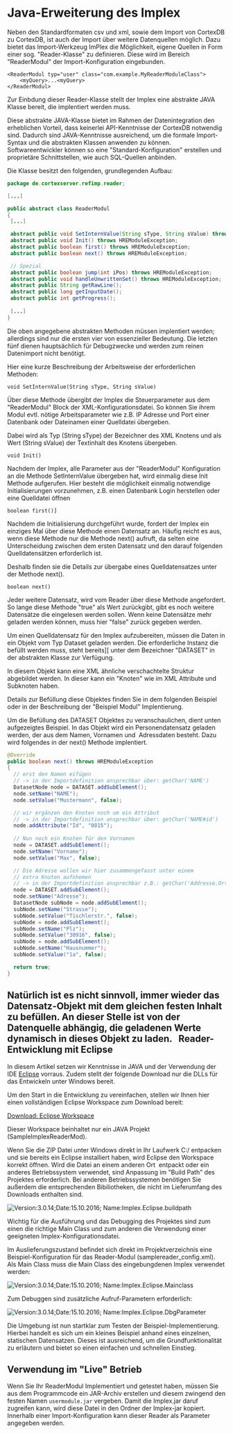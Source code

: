 Java-Erweiterung des Implex 
===========================

Neben den Standardformaten csv und xml, sowie dem Import von CortexDB zu
CortexDB, ist auch der Import über weitere Datenquellen möglich. Dazu
bietet das Import-Werkzeug ImPlex die Möglichkeit, eigene Quellen in
Form einer sog. "Reader-Klasse" zu definieren. Diese wird im Bereich
"ReaderModul" der Import-Konfiguration eingebunden.

``` 
<ReaderModul typ="user" class="com.example.MyReaderModuleClass">
    <myQuery>...<myQuery>
</ReaderModul>
```
Zur Einbdung dieser Reader-Klasse stellt der Implex eine abstrakte JAVA Klasse bereit, die implentiert werden muss. 

Diese abstrakte JAVA-Klasse bietet im Rahmen der Datenintegration den
erheblichen Vorteil, dass keinerlei API-Kenntnisse der CortexDB
notwendig sind. Dadurch sind JAVA-Kenntnisse ausreichend, um die formale
Import-Syntax und die abstrakten Klassen anwenden zu können.
Softwareentwickler können so eine "Standard-Konfiguration" erstellen
und proprietäre Schnittstellen, wie auch SQL-Quellen anbinden.

Die Klasse besitzt den folgenden, grundlegenden Aufbau:

```java
package de.cortexserver.refimp.reader;

[...]

public abstract class ReaderModul
{
 [...]

 abstract public void SetInternValue(String sType, String sValue) throws HREModuleException;
 abstract public void Init() throws HREModuleException;
 abstract public boolean first() throws HREModuleException;
 abstract public boolean next() throws HREModuleException;

 // Spezial
 abstract public boolean jump(int iPos) throws HREModuleException;
 abstract public void handleUnwrittenSet() throws HREModuleException;
 abstract public String getRawLine();
 abstract public long getInputDate();
 abstract public int getProgress();
 
 [...]
}
```

Die oben angegebene abstrakten Methoden müssen implentiert werden;
allerdings sind nur die ersten vier von essenzieller Bedeutung. Die
letzten fünf dienen hauptsächlich für Debugzwecke und werden zum reinen
Datenimport nicht benötigt.

Hier eine kurze Beschreibung der Arbeitsweise der erforderlichen
Methoden:

	void SetInternValue(String sType, String sValue)

Über diese Methode übergibt der Implex die Steuerparameter aus dem "ReaderModul" Block der XML-Konfigurationsdatei. So können Sie ihrem Modul evtl. nötige Arbeitsparameter wie z.B. IP Adresse und Port einer Datenbank oder Dateinamen einer Quelldatei übergeben.

Dabei wird als Typ (String sType) der Bezeichner des XML Knotens und als Wert (String sValue) der Textinhalt des Knotens übergeben.

	void Init()

Nachdem der Implex, alle Parameter aus der "ReaderModul" Konfiguration an die Methode SetInternValue übergeben hat, wird einmalig diese Init Methode aufgerufen. Hier besteht die möglichkeit einmalig notwendige Initialisierungen vorzunehmen, z.B. einen Datenbank Login herstellen oder eine Quelldatei öffnen

	boolean first()]

Nachdem die Initialisierung durchgeführt wurde, fordert der Implex ein
einziges Mal über diese Methode einen Datensatz an. Häufig reicht es
aus, wenn diese Methode nur die Methode next() aufruft, da selten eine
Unterscheidung zwischen dem ersten Datensatz und den darauf folgenden
Quelldatensätzen erforderlich
ist.

Deshalb finden sie die Details zur übergabe eines Quelldatensatzes
unter der Methode next().

	boolean next()

Jeder weitere Datensatz, wird vom Reader über diese Methode
angefordert. So lange diese Methode "true" als Wert zurückgibt, gibt
es noch weitere Datensätze die eingelesen werden sollen. Wenn keine
Datensätze mehr geladen werden können, muss hier "false" zurück
gegeben werden.

Um einen Quelldatensatz für den Implex aufzubereiten, müssen die Daten
in ein Objekt vom Typ Dataset geladen werden. Die erforderliche Instanz
die befüllt werden muss, steht bereits][ unter
dem Bezeichner "DATASET" in der abstrakten Klasse zur
Verfügung.

In diesem Objekt kann eine XML ähnliche verschachtelte Struktur
abgebildet werden. In dieser kann ein "Knoten" wie im XML Attribute
und Subknoten haben.

Details zur Befüllung diese Objektes finden Sie in dem folgenden
Beispiel oder in der Beschreibung der "Beispiel Modul"
Implentierung.

Um die Befüllung des DATASET Objektes zu veranschaulichen, dient unten
aufgezeigtes Beispiel. In das Objekt wird ein Personendatensatz geladen
werden, der aus dem Namen, Vornamen und  Adressdaten besteht. Dazu wird
folgendes in der next() Methode implentiert.

```java
@Override
public boolean next() throws HREModuleException
{
  // erst den Namen eifügen
  // -> in der Importdefinition ansprechbar über: getChar('NAME')
  DatasetNode node = DATASET.addSubElement();
  node.setName("NAME");
  node.setValue("Mustermann", false);

  // wir ergänzen den Knoten noch um ein Attribut
  // -> in der Importdefinition ansprechbar über: getChar('NAME#id')
  node.addAttribute("Id", "0815");
 
  // Nun noch ein Knoten für den Vornamen
  node = DATASET.addSubElement();
  node.setName("Vorname");
  node.setValue("Max", false);

  // Die Adresse wollen wir hier zusammengefasst unter einem 
  // extra Knoten aufnhemen
  // -> in der Importdefinition ansprechbar z.B.: getChar('Addresse.Ort')
  node = DATASET.addSubElement();
  node.setName("Adresse");
  DatasetNode subNode = node.addSubElement();
  subNode.setName("Strasse");
  subNode.setValue("Tischlerstr.", false);
  subNode = node.addSubElement();
  subNode.setName("Plz");
  subNode.setValue("30916", false);
  subNode = node.addSubElement();
  subNode.setName("Hausnummer");
  subNode.setValue("1a", false);

  return true;
}
```

Natürlich ist es nicht sinnvoll, immer wieder das Datensatz-Objekt mit
dem gleichen festen Inhalt zu befüllen. An dieser Stelle ist von der
Datenquelle abhängig, die geladenen Werte dynamisch in dieses Objekt zu
laden.
 
Reader-Entwicklung mit Eclipse
------------------------------

In diesem Artikel setzen wir Kenntnisse in JAVA und der Verwendung der
IDE [Eclipse](http://www.eclipse.org) vorraus. Zudem stellt der
folgende Download nur die DLLs für das Entwickeln unter Windows bereit.

Um den Start in die Entwicklung zu vereinfachen, stellen wir Ihnen hier
einen vollständigen Eclipse Workspace zum Download bereit:

[Download: Eclipse
Workspace](dl.php?i=206e2d492a20202020212023&s=File&ea=cd118d75d3976223558460dc774ba2564acfa50d)

Dieser Workspace beinhaltet nur ein JAVA Projekt
(SampleImplexReaderMod). 

Wenn Sie die ZIP Datei unter Windows direkt in Ihr Laufwerk C:/
entpacken und sie bereits ein Eclipse installiert haben, wird Eclipse
den Workspace korrekt öffnen. Wird die Datei an einem anderen Ort 
entpackt oder ein anderes Betriebssystem verwendet, sind Anpassung im
"Build Path" des Projektes erforderlich. Bei anderen Betriebssystemen
benötigen Sie außerdem die entsprechenden Bibiliotheken, die nicht im
Lieferumfang des Downloads enthalten sind.

![Version:3.0.14;Date:15.10.2016; Name:Implex.Eclipse.buildpath](Eclipse-OpenWorkspace.png)

Wichtig für die Ausführung und das Debugging des Projektes sind zum
einen die richtige Main Class und zum anderen die Verwendung einer
geeigneten Implex-Konfigurationsdatei.

Im Auslieferungszustand befindet sich direkt im Projektverzeichnis eine
Beispiel-Konfiguration für das Reader-Modul (samplereader\_config.xml).
Als Main Class muss die Main Class des eingebungdenen Implex verwendet
werden:

![Version:3.0.14;Date:15.10.2016; Name:Implex.Eclipse.Mainclass](Eclipse-Implex-MainClass.png)

Zum Debuggen sind zusätzliche Aufruf-Parametern erforderlich:

![Version:3.0.14;Date:15.10.2016; Name:Implex.Eclipse.DbgParameter](Eclipse-ProgramArguments.png)

Die Umgebung ist nun startklar zum Testen der Beispiel-Implementierung.\
Hierbei handelt es sich um ein kleines Beispiel anhand eines einzelnen,
statischen Datensatzen. Dieses ist ausreichend, um die
Grundfunktionalität zu erläutern und bietet so einen einfachen und
schnellen Einstieg.


Verwendung im "Live" Betrieb
------------------------------

Wenn Sie Ihr ReaderModul Implementiert und getestet haben, müssen Sie
aus dem Programmcode ein JAR-Archiv erstellen und diesem zwingend den
festen Namen `usermodule.jar` vergeben. Damit die Implex.jar daruf
zugreifen kann, wird diese Datei in den Ordner der Implex-jar kopiert.
Innerhalb einer Import-Konfiguration kann dieser Reader als Parameter
angegeben werden.

 
